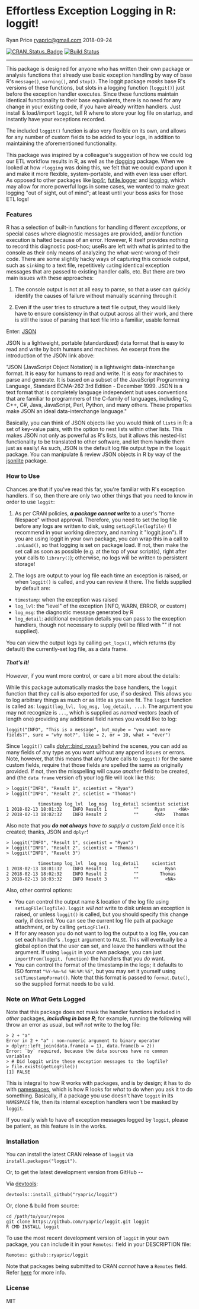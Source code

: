 Effortless Exception Logging in R: loggit!
================
Ryan Price <ryapric@gmail.com>
2018-09-24

[![CRAN\_Status\_Badge](http://www.r-pkg.org/badges/version/loggit)](https://cran.r-project.org/package=loggit) [![Build Status](https://travis-ci.org/ryapric/loggit.svg?branch=master)](https://travis-ci.org/ryapric/loggit)

------------------------------------------------------------------------

This package is designed for anyone who has written their own package or analysis functions that already use basic exception handling by way of base R's `message()`, `warning()`, and `stop()`. The loggit package *masks* base R's versions of these functions, but slots in a logging function (`loggit()`) just before the exception handler executes. Since these functions maintain identical functionality to their base equivalents, there is no need for any change in your existing code, if you have already written handlers. Just install & load/import `loggit`, tell R where to store your log file on startup, and instantly have your exceptions recorded.

The included `loggit()` function is also very flexible on its own, and allows for any number of custom fields to be added to your logs, in addition to maintaining the aforementioned functionality.

This package was inspired by a colleague's suggestion of how we could log our ETL workflow results in R, as well as the [rlogging](https://github.com/mjkallen/rlogging) package. When we looked at how `rlogging` was doing this, we felt that we could expand upon it and make it more flexible, system-portable, and with even less user effort. As opposed to other packages like [log4r](http://cran.r-project.org/package=log4r), [futile.logger](http://cran.r-project.org/package=futile.logger) and [logging](http://cran.r-project.org/package=logging), which may allow for more powerful logs in some cases, we wanted to make great logging "out of sight, out of mind"; at least until your boss asks for those ETL logs!

### Features

R has a selection of built-in functions for handling different *exceptions*, or special cases where diagnostic messages are provided, and/or function execution is halted because of an error. However, R itself provides nothing to record this diagnostic post-hoc; useRs are left with what is printed to the console as their only means of analyzing the what-went-wrong of their code. There are some slightly hacky ways of capturing this console output, such as `sink`ing to a text file, repetitively `cat`ing identical exception messages that are passed to existing handler calls, etc. But there are two main issues with these approaches:

1.  The console output is not at all easy to parse, so that a user can quickly identify the causes of failure without manually scanning through it

2.  Even if the user tries to structure a text file output, they would likely have to ensure consistency in that output across all their work, and there is still the issue of parsing that text file into a familiar, usable format

Enter: [JSON](https://www.json.org/)

JSON is a lightweight, portable (standardized) data format that is easy to read and write by both humans and machines. An excerpt from the introduction of the JSON link above:

"JSON (JavaScript Object Notation) is a lightweight data-interchange format. It is easy for humans to read and write. It is easy for machines to parse and generate. It is based on a subset of the JavaScript Programming Language, Standard ECMA-262 3rd Edition - December 1999. JSON is a text format that is completely language independent but uses conventions that are familiar to programmers of the C-family of languages, including C, C++, C\#, Java, JavaScript, Perl, Python, and many others. These properties make JSON an ideal data-interchange language."

Basically, you can think of JSON objects like you would think of `list`s in R: a set of key-value pairs, with the option to nest lists within other lists. This makes JSON not only as powerful as R's lists, but it allows this nested-list functionality to be translated to other software, and let them handle them just as easily! As such, JSON is the default log file output type in the `loggit` package. You can manipulate & review JSON objects in R by way of the [jsonlite](https://cran.r-project.org/package=jsonlite) package.

### How to Use

Chances are that if you've read this far, you're familiar with R's exception handlers. If so, then there are only two other things that you need to know in order to use `loggit`:

1.  As per CRAN policies, ***a package cannot write*** to a user's "home filespace" without approval. Therefore, you need to set the log file before any logs are written to disk, using `setLogFile(logfile)` (I recommend in your working directory, and naming it "loggit.json"). If you are using loggit in your own package, you can wrap this in a call to `.onLoad()`, so that logging is set on package load. If not, then make the set call as soon as possible (e.g. at the top of your script(s), right after your calls to `library()`); otherwise, no logs will be written to persistent storage!

2.  The logs are output to your log file each time an exception is raised, or when `loggit()` is called, and you can review it there. The fields supplied by default are:

-   `timestamp`: when the exception was raised
-   `log_lvl`: the "level" of the exception (INFO, WARN, ERROR, or custom)
-   `log_msg`: the diagnostic message generated by R
-   `log_detail`: additional exception details you can pass to the exception handlers, though not necessary to supply (will be filled with "" if not supplied).

You can view the output logs by calling `get_logs()`, which returns (by default) the currently-set log file, as a data frame.

#### ***That's it!***

However, if you want more control, or care a bit more about the details:

While this package automatically masks the base handlers, the `loggit` function that they call is also exported for use, if so desired. This allows you to log arbitrary things as much or as little as you see fit. The `loggit` function is called as: `loggit(log_lvl, log_msg, log_detail, ...)`. The argument you may not recognize is `...`, which is supplied as *named* vectors (each of length one) providing any additional field names you would like to log:

    loggit("INFO", "This is a message", but_maybe = "you want more fields?", sure = "why not?", like = 2, or = 10, what = "ever")

Since `loggit()` calls [dplyr::bind\_rows()](http://dplyr.tidyverse.org/reference/bind.html) behind the scenes, you can add as many fields of any type as you want without any append issues or errors. Note, however, that this means that any future calls to `loggit()` for the same custom fields, require that those fields are spelled the same as originally provided. If not, then the misspelling will cause *another* field to be created, and (the `data frame` version of) your log file will look like this:

    > loggit("INFO", "Result 1", scientist = "Ryan")
    > loggit("INFO", "Result 2", scietist = "Thomas")

                timestamp log_lvl  log_msg  log_detail scientist scietist
    1 2018-02-13 18:01:32    INFO Result 1          ""      Ryan     <NA>
    2 2018-02-13 18:02:32    INFO Result 2          ""      <NA>   Thomas

Also note that *you **do not always** have to supply a custom field* once it is created; thanks, JSON and `dplyr`!

    > loggit("INFO", "Result 1", scientist = "Ryan")
    > loggit("INFO", "Result 2", scientist = "Thomas")
    > loggit("INFO", "Result 3")

                timestamp log_lvl  log_msg  log_detail     scientist
    1 2018-02-13 18:01:32    INFO Result 1          ""          Ryan
    2 2018-02-13 18:02:32    INFO Result 2          ""        Thomas
    3 2018-02-13 18:03:32    INFO Result 3          ""          <NA>

Also, other control options:

-   You can control the output name & location of the log file using `setLogFile(logfile)`. `loggit` *will not* write to disk unless an exception is raised, or unless `loggit()` is called, but you should specify this change early, if desired. You can see the current log file path at package attachment, or by calling `getLogFile()`.
-   If for any reason you do not want to log the output to a log file, you can set each handler's `.loggit` argument to `FALSE`. This will eventually be a global option that the user can set, and leave the handlers without the argument. If using `loggit` in your own package, you can just `importFrom(loggit, function)` the handlers that you *do* want.
-   You can control the format of the timestamp in the logs; it defaults to ISO format `"%Y-%m-%d %H:%M:%S"`, but you may set it yourself using `setTimestampFormat()`. Note that this format is passed to `format.Date()`, so the supplied format needs to be valid.

### Note on *What* Gets Logged

Note that this package does not mask the handler functions included in *other* packages, ***including in base R***; for example, running the following will throw an error as usual, but *will not* write to the log file:

    > 2 + "a"
    Error in 2 + "a" : non-numeric argument to binary operator
    > dplyr::left_join(data.frame(a = 1), data.frame(b = 2))
    Error: `by` required, because the data sources have no common variables
    > # Did loggit write these exception messages to the logfile?
    > file.exists(getLogFile())
    [1] FALSE

This is integral to how R works with packages, and is by design; it has to do with [namespaces](http://r-pkgs.had.co.nz/namespace.html), which is how R looks for *what* to do when you ask it to do something. Basically, if a package you use doesn't have `loggit` in its `NAMESPACE` file, then its internal exception handlers won't be masked by `loggit`.

If you really wish to have *all* exception messages logged by `loggit`, please be patient, as this feature is in the works.

### Installation

You can install the latest CRAN release of `loggit` via `install.packages("loggit")`.

Or, to get the latest development version from GitHub --

Via [devtools](https://github.com/hadley/devtools):

    devtools::install_github("ryapric/loggit")

Or, clone & build from source:

    cd /path/to/your/repos
    git clone https://github.com/ryapric/loggit.git loggit
    R CMD INSTALL loggit

To use the most recent development version of `loggit` in your own package, you can include it in your `Remotes:` field in your DESCRIPTION file:

    Remotes: github::ryapric/loggit

Note that packages being submitted to CRAN *cannot* have a `Remotes` field. Refer [here](https://cran.r-project.org/web/packages/devtools/vignettes/dependencies.html) for more info.

### License

MIT
